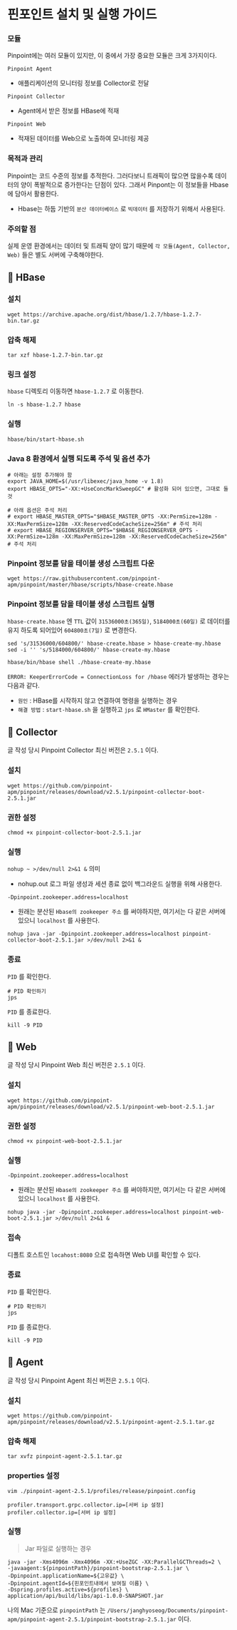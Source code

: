 # 핀포인트 설치 및 실행 가이드

### 모듈

Pinpoint에는 여러 모듈이 있지만, 이 중에서 가장 중요한 모듈은 크게 3가지이다.

`Pinpoint Agent`

- 애플리케이션의 모니터링 정보를 Collector로 전달

`Pinpoint Collector`

- Agent에서 받은 정보를 HBase에 적재

`Pinpoint Web`

- 적재된 데이터를 Web으로 노출하여 모니터링 제공

### 목적과 관리

Pinpoint는 코드 수준의 정보를 추적한다. 그러다보니 트래픽이 많으면 많을수록 데이터의 양이 폭발적으로 증가한다는 단점이 있다. 그래서 Pinpont는 이 정보들을 Hbase에 담아서 활용한다.

- Hbase는 하둡 기반의 `분산 데이터베이스` 로 `빅데이터` 를 저장하기 위해서 사용된다.

### 주의할 점

실제 운영 환경에서는 데이터 및 트래픽 양이 많기 때문에 `각 모듈(Agent, Collector, Web)` 들은 별도 서버에 구축해야한다.

## :pushpin: HBase

### 설치

```shell
wget https://archive.apache.org/dist/hbase/1.2.7/hbase-1.2.7-bin.tar.gz
```

### 압축 해제

```shell
tar xzf hbase-1.2.7-bin.tar.gz
```

### 링크 설정

`hbase` 디렉토리 이동하면 `hbase-1.2.7` 로 이동한다.

```shell
ln -s hbase-1.2.7 hbase
```

### 실행

```shell
hbase/bin/start-hbase.sh
```

### Java 8 환경에서 실행 되도록 주석 및 옵션 추가

```shell
# 아래는 설정 추가해야 함
export JAVA_HOME=$(/usr/libexec/java_home -v 1.8)
export HBASE_OPTS="-XX:+UseConcMarkSweepGC" # 활성화 되어 있으면, 그대로 둘 것

# 아래 옵션은 주석 처리
# export HBASE_MASTER_OPTS="$HBASE_MASTER_OPTS -XX:PermSize=128m -XX:MaxPermSize=128m -XX:ReservedCodeCacheSize=256m" # 주석 처리
# export HBASE_REGIONSERVER_OPTS="$HBASE_REGIONSERVER_OPTS -XX:PermSize=128m -XX:MaxPermSize=128m -XX:ReservedCodeCacheSize=256m" # 주석 처리
```

### Pinpoint 정보를 담을 테이블 생성 스크립트 다운

```shell
wget https://raw.githubusercontent.com/pinpoint-apm/pinpoint/master/hbase/scripts/hbase-create.hbase
```

### Pinpoint 정보를 담을 테이블 생성 스크립트 실행

`hbase-create.hbase` 엔 `TTL` 값이 `31536000초(365일)`, `5184000초(60일)` 로 데이터를 유지 하도록 되어있어 `604800초(7일)` 로 변경한다.

```shell
sed 's/31536000/604800/' hbase-create.hbase > hbase-create-my.hbase
sed -i '' 's/5184000/604800/' hbase-create-my.hbase
```

```shell
hbase/bin/hbase shell ./hbase-create-my.hbase
```

`ERROR: KeeperErrorCode = ConnectionLoss for /hbase` 에러가 발생하는 경우는 다음과 같다.

- `원인` : HBase를 시작하지 않고 연결하여 명령을 실행하는 경우
- `해결 방법` : `start-hbase.sh` 을 실행하고 `jps` 로 `HMaster` 를 확인한다.

## :pushpin: Collector

글 작성 당시 Pinpoint Collector 최신 버전은 `2.5.1` 이다.

### 설치

```shell
wget https://github.com/pinpoint-apm/pinpoint/releases/download/v2.5.1/pinpoint-collector-boot-2.5.1.jar
```

### 권한 설정

```shell
chmod +x pinpoint-collector-boot-2.5.1.jar
```

### 실행

`nohup ~ >/dev/null 2>&1 &` 의미

- nohup.out 로그 파일 생성과 세션 종료 없이 백그라운드 실행을 위해 사용한다.

`-Dpinpoint.zookeeper.address=localhost`

- 원래는 분산된 `Hbase의 zookeeper 주소` 를 써야하지만, 여기서는 다 같은 서버에 있으니 `localhost` 를 사용한다.

```shell
nohup java -jar -Dpinpoint.zookeeper.address=localhost pinpoint-collector-boot-2.5.1.jar >/dev/null 2>&1 &
```

### 종료

`PID` 를 확인한다.

```shell
# PID 확인하기
jps
```

`PID` 를 종료한다.

```shell
kill -9 PID
```

## :pushpin: Web

글 작성 당시 Pinpoint Web 최신 버전은 `2.5.1` 이다.

### 설치

```shell
wget https://github.com/pinpoint-apm/pinpoint/releases/download/v2.5.1/pinpoint-web-boot-2.5.1.jar
```

### 권한 설정

```shell
chmod +x pinpoint-web-boot-2.5.1.jar
```

### 실행

`-Dpinpoint.zookeeper.address=localhost`

- 원래는 분산된 `Hbase의 zookeeper 주소` 를 써야하지만, 여기서는 다 같은 서버에 있으니 `localhost` 를 사용한다.

```shell
nohup java -jar -Dpinpoint.zookeeper.address=localhost pinpoint-web-boot-2.5.1.jar >/dev/null 2>&1 &
```

### 접속

디폴트 호스트인 `locahost:8080` 으로 접속하면 Web UI를 확인할 수 있다.

### 종료

`PID` 를 확인한다.

```shell
# PID 확인하기
jps
```

`PID` 를 종료한다.

```shell
kill -9 PID
```

## :pushpin: Agent

글 작성 당시 Pinpoint Agent 최신 버전은 `2.5.1` 이다.

### 설치

```shell
wget https://github.com/pinpoint-apm/pinpoint/releases/download/v2.5.1/pinpoint-agent-2.5.1.tar.gz
```

### 압축 해제

```shell
tar xvfz pinpoint-agent-2.5.1.tar.gz
```

### properties 설정

```shell
vim ./pinpoint-agent-2.5.1/profiles/release/pinpoint.config
```

```config
profiler.transport.grpc.collector.ip=[서버 ip 설정]
profiler.collector.ip=[서버 ip 설정]
```

### 실행

> Jar 파일로 실행하는 경우

```shell
java -jar -Xms4096m -Xmx4096m -XX:+UseZGC -XX:ParallelGCThreads=2 \
-javaagent:${pinpointPath}/pinpoint-bootstrap-2.5.1.jar \ 
-Dpinpoint.applicationName=${고유값} \
-Dpinpoint.agentId=${핀포인트내에서 보여질 이름} \
-Dspring.profiles.active=${profiles} \
application/api/build/libs/api-1.0.0-SNAPSHOT.jar 
```

나의 Mac 기준으로 `pinpointPath`
는 `/Users/janghyoseog/Documents/pinpoint-apm/pinpoint-agent-2.5.1/pinpoint-bootstrap-2.5.1.jar` 이다.


